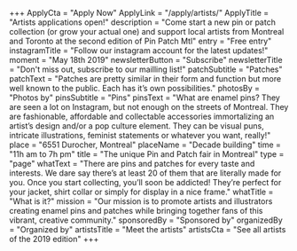 +++
ApplyCta = "Apply Now"
ApplyLink = "/apply/artists/"
ApplyTitle = "Artists applications open!"
description = "Come start a new pin or patch collection (or grow your actual one) and support local artists from Montreal and Toronto at the second edition of Pin Patch Mtl"
entry = "Free entry"
instagramTitle = "Follow our instagram account for the latest updates!"
moment = "May 18th 2019"
newsletterButton = "Subscribe"
newsletterTitle = "Don't miss out, subscribe to our mailling list!"
patchSubtitle = "Patches"
patchText = "Patches are pretty similar in their form and function but more well known to the public. Each has it’s own possibilities."
photosBy = "Photos by"
pinsSubtitle = "Pins"
pinsText = "What are enamel pins? They are seen a lot on Instagram, but not enough on the streets of Montreal. They are fashionable, affordable and collectable accessories immortalizing an artist’s design and/or a pop culture element. They can be visual puns, intricate illustrations, feminist statements or whatever you want, really!"
place = "6551 Durocher, Montreal"
placeName = "Decade building"
time = "11h am to 7h pm"
title = "The unique Pin and Patch fair in Montreal"
type = "page"
whatText = "There are pins and patches for every taste and interests. We dare say there’s at least 20 of them that are literally made for you. Once you start collecting, you’ll soon be addicted! They’re perfect for your jacket, shirt collar or simply for display in a nice frame."
whatTitle = "What is it?"
mission = "Our mission is to promote artists and illustrators creating enamel pins and patches while bringing together fans of this vibrant, creative community."
sponsoredBy = "Sponsored by"
organizedBy = "Organized by"
artistsTitle = "Meet the artists"
artistsCta = "See all artists of the 2019 edition"
+++
